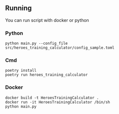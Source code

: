 ## Running

You can run script with docker or python

### Python
```shell
python main.py --config_file src/heroes_training_calculator/config_sample.toml
```

### Cmd
```shell
poetry install
poetry run heroes_training_calculator
```

### Docker
```shell
docker build -t HeroesTrainingCalculator .
docker run -it HeroesTrainingCalculator /bin/sh
python main.py
```
